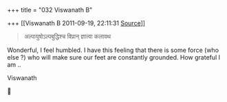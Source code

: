 +++
title = "032 Viswanath B"

+++
[[Viswanath B	2011-09-19, 22:11:31 [Source](https://groups.google.com/g/samskrita/c/DnABtLXxkRA)]]



> अल्पायुषोऽल्पबुद्धिश्च विप्रान् ज्ञात्वा कलावथ  

  

Wonderful, I feel humbled. I have this feeling that there is some force (who else ?) who will make sure our feet are constantly grounded. How grateful I am ..  
  
Viswanath



